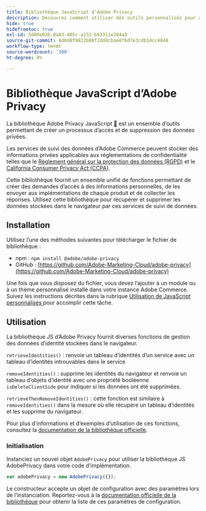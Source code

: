 ```yaml
---
title: Bibliothèque JavaScript d’Adobe Privacy
description: Découvrez comment utiliser des outils personnalisés pour accéder aux informations personnelles des clients collectées par Adobe Commerce et les supprimer.
hide: true
hidefromtoc: true
exl-id: 5080e03b-0a83-405c-a232-b93311e284a3
source-git-commit: 8d0d8f9822b88f2dd8cbae8f6d7e3cdb14cc4848
workflow-type: tm+mt
source-wordcount: '300'
ht-degree: 0%

---
```


# Bibliothèque JavaScript d’Adobe Privacy

<!-- TODO: Remove hide metadata when the library has been integrated with Commerce. -->

La bibliothèque Adobe Privacy JavaScript [&#128279;](https://experienceleague.adobe.com/docs/experience-platform/privacy/js-library.html?lang=fr) est un ensemble d’outils permettant de créer un processus d’accès et de suppression des données privées.

Les services de suivi des données d’Adobe Commerce peuvent stocker des informations privées applicables aux réglementations de confidentialité telles que le [ Règlement général sur la protection des données (RGPD)](gdpr.md) et le [California Consumer Privacy Act (CCPA)](ccpa.md).

Cette bibliothèque fournit un ensemble unifié de fonctions permettant de créer des demandes d’accès à des informations personnelles, de les envoyer aux implémentations de chaque produit et de collecter les réponses. Utilisez cette bibliothèque pour récupérer et supprimer les données stockées dans le navigateur par ces services de suivi de données.

## Installation

Utilisez l’une des méthodes suivantes pour télécharger le fichier de bibliothèque :

- npm : `npm install @adobe/adobe-privacy`
- GitHub : [https://github.com/Adobe-Marketing-Cloud/adobe-privacy](https://github.com/Adobe-Marketing-Cloud/adobe-privacy)

Une fois que vous disposez du fichier, vous devez l’ajouter à un module ou à un thème personnalisé installé dans votre instance Adobe Commerce. Suivez les instructions décrites dans la rubrique [ Utilisation de JavaScript personnalisés ](https://developer.adobe.com/commerce/frontend-core/javascript/custom/) pour accomplir cette tâche.

## Utilisation

La bibliothèque JS d’Adobe Privacy fournit diverses fonctions de gestion des données d’identité stockées dans le navigateur.

`retrieveIdentities()`
: renvoie un tableau d’identités d’un service avec un tableau d’identités introuvables dans le service

`removeIdentities()`
: supprime les identités du navigateur et renvoie un tableau d’objets d’identité avec une propriété booléenne `isDeleteClientSide` pour indiquer si les données ont été supprimées.

`retrieveThenRemoveIdentities()`
: cette fonction est similaire à `removeIdentities()` dans la mesure où elle récupère un tableau d’identités et les supprime du navigateur.

Pour plus d’informations et d’exemples d’utilisation de ces fonctions, consultez la [documentation de la bibliothèque officielle](https://experienceleague.adobe.com/docs/experience-platform/privacy/js-library.html?lang=fr).

### Initialisation

Instanciez un nouvel objet `AdobePrivacy` pour utiliser la bibliothèque JS AdobePrivacy dans votre code d’implémentation.

```js
var adobePrivacy = new AdobePrivacy({});
```

Le constructeur accepte un objet de configuration avec des paramètres lors de l’instanciation.
Reportez-vous à la [documentation officielle de la bibliothèque](https://experienceleague.adobe.com/docs/experience-platform/privacy/js-library.html?lang=fr) pour obtenir la liste de ces paramètres de configuration.
